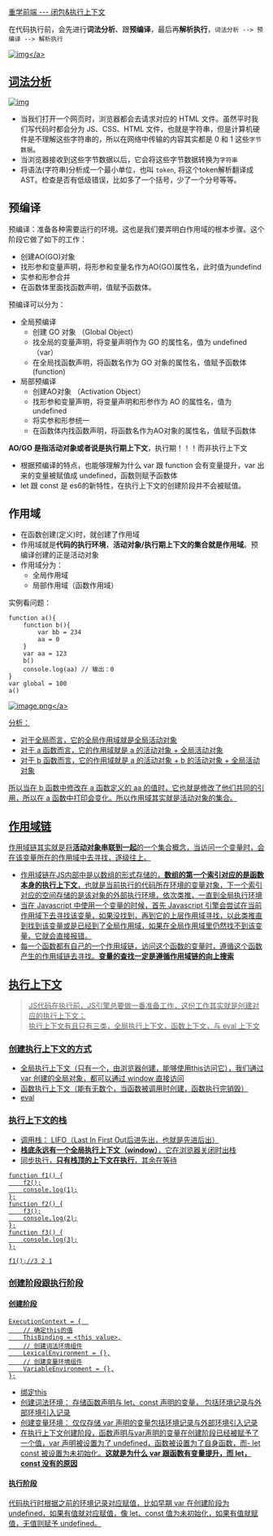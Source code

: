 [重学前端 --- 闭包&执行上下文](https://blog.junfeng530.xyz/docs/%E8%BF%9B%E9%98%B6%E5%AD%A6%E4%B9%A0/%E9%87%8D%E5%AD%A6%E5%89%8D%E7%AB%AF/js_closure.html)

在代码执行前，会先进行**词法分析**、跟**预编译**，最后再**解析执行**，`词法分析 --> 预编译 --> 解析执行`


<a data-fancybox title="img" href="https://p6-juejin.byteimg.com/tos-cn-i-k3u1fbpfcp/f4981d59efbb4333be8bb0ddea600ce4~tplv-k3u1fbpfcp-zoom-in-crop-mark:4536:0:0:0.awebp?">![img](https://p6-juejin.byteimg.com/tos-cn-i-k3u1fbpfcp/f4981d59efbb4333be8bb0ddea600ce4~tplv-k3u1fbpfcp-zoom-in-crop-mark:4536:0:0:0.awebp?)</a>

## 词法分析
<a data-fancybox title="img" href="https://p3-juejin.byteimg.com/tos-cn-i-k3u1fbpfcp/7069667fcf2f47f3a840ee1026dabfb2~tplv-k3u1fbpfcp-zoom-in-crop-mark:1304:0:0:0.awebp">![img](https://p3-juejin.byteimg.com/tos-cn-i-k3u1fbpfcp/7069667fcf2f47f3a840ee1026dabfb2~tplv-k3u1fbpfcp-zoom-in-crop-mark:1304:0:0:0.awebp)</a>
- 当我们打开一个网页时，浏览器都会去请求对应的 HTML 文件。虽然平时我们写代码时都会分为 JS、CSS、HTML 文件，也就是字符串，但是计算机硬件是不理解这些字符串的，所以在网络中传输的内容其实都是 0 和 1 这些`字节数据`。
- 当浏览器接收到这些字节数据以后，它会将这些字节数据转换为`字符串`
- 将语法(字符串)分析成一个最小单位，也叫 `token`, 将这个token解析翻译成AST。检查是否有低级错误，比如多了一个括号，少了一个分号等等。

## 预编译
预编译：准备各种需要运行的环境。这也是我们要弄明白作用域的根本步骤。这个阶段它做了如下的工作：
- 创建AO(GO)对象
- 找形参和变量声明，将形参和变量名作为AO(GO)属性名，此时值为undefind
- 实参和形参合并
- 在函数体里面找函数声明，值赋予函数体。

预编译可以分为：
- 全局预编译
    - 创建 GO 对象 （Global Object）
    - 找全局的变量声明，将变量声明作为 GO 的属性名，值为 undefined （var）
    - 在全局找函数声明，将函数名作为 GO 对象的属性名，值赋予函数体 (function)
- 局部预编译
    - 创建AO对象 （Activation Object）
    - 找形参和变量声明，将变量声明和形参作为 AO 的属性名，值为 undefined
    - 将实参和形参统一
    - 在函数体内找函数声明，将函数名作为AO对象的属性名，值赋予函数体

**AO/GO 是指活动对象或者说是执行期上下文**，执行期！！！而非执行上下文

- 根据预编译的特点，也能够理解为什么 var 跟 function 会有变量提升，var 出来的变量被赋值成 undefined，函数则赋予函数体
- let 跟 const 是 es6的新特性，在执行上下文的创建阶段并不会被赋值。

## 作用域
- 在函数创建(定义)时，就创建了作用域
- 作用域就是**代码的执行环境**，**活动对象/执行期上下文的集合就是作用域**。预编译创建的正是活动对象
- 作用域分为：
    - 全局作用域 
    - 局部作用域（函数作用域）

实例看问题：
```
function a(){
    function b(){
        var bb = 234
        aa = 0
    }
    var aa = 123
    b()
    console.log(aa) // 输出：0
}
var global = 100
a()
```

<a data-fancybox title="image.png" href="https://p9-juejin.byteimg.com/tos-cn-i-k3u1fbpfcp/844a734cee314065ae89633ec84ebbf0~tplv-k3u1fbpfcp-watermark.image?">![image.png](https://p9-juejin.byteimg.com/tos-cn-i-k3u1fbpfcp/844a734cee314065ae89633ec84ebbf0~tplv-k3u1fbpfcp-watermark.image?)</a>

分析：
- 对于全局而言，它的全局作用域就是全局活动对象
- 对于 a 函数而言，它的作用域就是 a 的活动对象 + 全局活动对象
- 对于 b 函数而言，它的作用域就是 a 的活动对象 + b 的活动对象 + 全局活动对象

所以当在 b 函数中修改在 a 函数定义的 aa 的值时，它也就是修改了他们共同的引用，所以在 a 函数中打印会变化。所以作用域其实就是活动对象的集合。

## 作用域链
作用域链其实就是将**活动对象串联到一起**的一个集合概念，当访问一个变量时，会在该变量所在的作用域中去寻找，逐级往上。

- 作用域链在JS内部中是以数组的形式存储的，**数组的第一个索引对应的是函数本身的执行上下文**，也就是当前执行的代码所在环境的变量对象，下一个索引对应的空间存储的是该对象的外部执行环境，依次类推，一直到全局执行环境
- 当在 Javascript 中使用一个变量的时候，首先 Javascript 引擎会尝试在当前作用域下去寻找该变量，如果没找到，再到它的上层作用域寻找，以此类推直到找到该变量或是已经到了全局作用域，如果在全局作用域里仍然找不到该变量，它就会直接报错。
- 每一个函数都有自己的一个作用域链，访问这个函数的变量时，遵循这个函数产生的作用域链去寻找。**变量的查找一定是遵循作用域链的向上搜索**

## 执行上下文
>JS代码在执行前，JS引擎总要做一番准备工作，这份工作其实就是创建对应的执行上下文；<br/>
执行上下文有且只有三类，全局执行上下文，函数上下文，与 eval 上下文

### 创建执行上下文的方式
- 全局执行上下文（只有一个，由浏览器创建，能够使用this访问它），我们通过 var 创建的全局对象，都可以通过 window 直接访问
- 函数执行上下文（能有无数个，当函数被调用时创建，函数执行完销毁）
- eval

### 执行上下文的栈
- 调用栈： LIFO（Last In First Out后进先出，也就是先进后出）<br/>
- **栈底永远有一个全局执行上下文（window）**，它在浏览器关闭时出栈<br/>
- 同步执行，**只有栈顶的上下文在执行**，其余在等待<br/>

```
function f1() {
    f2();
    console.log(1);
};
function f2() {
    f3();
    console.log(2);
};
function f3() {
    console.log(3);
};

f1();//3 2 1
```
### 创建阶段跟执行阶段
#### 创建阶段
```
ExecutionContext = {  
    // 确定this的值
    ThisBinding = <this value>,
    // 创建词法环境组件
    LexicalEnvironment = {},
    // 创建变量环境组件
    VariableEnvironment = {},
};
```
- 绑定this
- 创建词法环境： 存储函数声明与 let、const 声明的变量， 包括环境记录与外部环境引入记录
- 创建变量环境： 仅仅存储 var 声明的变量包括环境记录与外部环境引入记录
- 在执行上下文创建阶段，函数声明与var声明的变量在创建阶段已经被赋予了一个值，var 声明被设置为了 undefined，函数被设置为了自身函数，而- let const 被设置为未初始化。**这就是为什么 var 跟函数有变量提升，而 let，const 没有的原因**

#### 执行阶段
代码执行时根据之前的环境记录对应赋值，比如早期 var 在创建阶段为 undefined，如果有值就对应赋值，像 let、const 值为未初始化，如果有值就赋值，无值则赋予 undefined。
